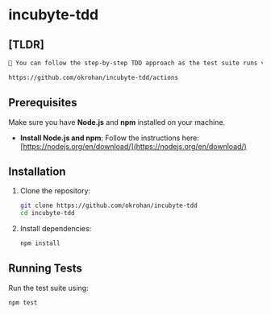 # incubyte-tdd

## [TLDR]

```sh
🚀 You can follow the step-by-step TDD approach as the test suite runs via GitHub Actions CI. The link for it is provided below.

https://github.com/okrohan/incubyte-tdd/actions
```

## Prerequisites
Make sure you have **Node.js** and **npm** installed on your machine.

- **Install Node.js and npm**: Follow the instructions here: [https://nodejs.org/en/download/](https://nodejs.org/en/download/)

## Installation
1. Clone the repository:
   ```sh
   git clone https://github.com/okrohan/incubyte-tdd
   cd incubyte-tdd
   ```
2. Install dependencies:
   ```sh
   npm install
   ```

## Running Tests
Run the test suite using:
```sh
npm test
```
